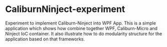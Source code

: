 # CaliburnNinject-experiment
Experiment to implement Caliburn-Ninject into WPF App.
This is a simple application which shows how combine together WPF, Caliburn-Micro and Ninject IoC container.
It also illustrate how to do modularity structure for the application based on that frameworks.
